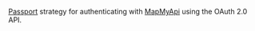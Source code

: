 [Passport](http://passportjs.org/) strategy for authenticating with [MapMyApi](http://www.mapmyapi.com/)
using the OAuth 2.0 API.
